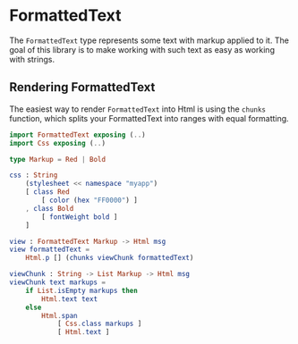 # FormattedText

The `FormattedText` type represents some text with markup applied to it. The goal of this library is to make working with such text as easy as working with strings.

## Rendering FormattedText
The easiest way to render `FormattedText` into Html is using the `chunks` function, which splits your FormattedText into ranges with equal formatting.

```elm
import FormattedText exposing (..)
import Css exposing (..)

type Markup = Red | Bold

css : String
    (stylesheet << namespace "myapp")
    [ class Red
        [ color (hex "FF0000") ]
    , class Bold
        [ fontWeight bold ]
    ]

view : FormattedText Markup -> Html msg
view formattedText =
    Html.p [] (chunks viewChunk formattedText)

viewChunk : String -> List Markup -> Html msg
viewChunk text markups =
    if List.isEmpty markups then
        Html.text text
    else
        Html.span
            [ Css.class markups ]
            [ Html.text ]
```
